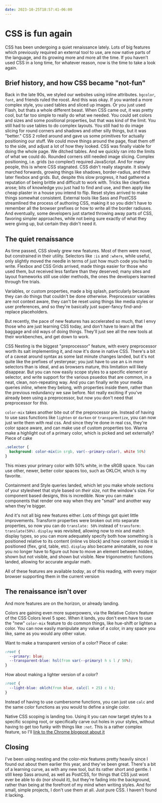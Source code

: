 ```yaml
---
date: 2023-10-25T18:57:41-06:00
---
```


# CSS is fun again

CSS has been undergoing a quiet renaissance lately. Lots of big features which previously required an external tool to use, are now native parts of the language, and its growing more and more all the time. If you haven't used CSS in a long time, for whatever reason, now is the time to take a look again.

## Brief history, and how CSS became "not-fun"

Back in the late 90s, we styled our websites using inline attributes. `bgcolor`, `font`, and friends ruled the roost. And this was okay. If you wanted a more complex style, you used tables and sliced up images. Or you just used Flash, but thats a whole different beast. When CSS came out, it was pretty cool, but far too simple to really do what we needed. You could set colors and sizes and some positional properties, but that was kind of the limit. You still had to use tables to do complex layouts. You still had to do image slicing for round corners and shadows and other silly things, but it was "better." CSS 2 rolled around and gave us some primitives for actually positioning our stuff. We could move things around the page, float them off to the side, and adjust a lot of how they looked. CSS was finally viable for doing the whole page. We ditched tables. And we quickly ran into the limits of what we could do. Rounded corners still needed image slicing. Complex positioning, i.e. grids (so complex!) required JavaScript. And for many people, this is where CSS stagnated.
CSS didn't really stagnate. It slowly marched forwards, growing things like shadows, border-radius, and then later flexbox and grids. But, despite this slow progress, it had gathered a reputation of being brittle and difficult to work with. Tricks like clearfixes arose; bits of knowledge you just had to find and use, and then apply like cheap plaster in a house you intend to flip. Reset styles arrived to make things somewhat consistent. External tools like Sass and PostCSS streamlined the process of authoring CSS, making it so you didn't have to remember all the browser prefixes or how to write all the border radiuses. And eventually, some developers just started throwing away parts of CSS, favoring simpler approaches, while not being sure exactly of what they were giving up, but certain they didn't need it.

## The quiet renaissance

As time passed, CSS slowly grew new features. Most of them were novel, but constrained in their utility. Selectors like `:is` and `:where`, while useful, only slightly moved the needle in terms of just how much code you had to write. Flexbox and CSS Grids arrived, made things easier for those who used them, but received less fanfare than they deserved; many sites and layout frameworks still use older methods, the ones the developers learned through fire trials.

Variables, or custom properties, made a big splash, particularly because they can do things that couldn't be done otherwise. Preprocessor variables are not context aware, they can't be reset using things like media styles or user preferences, and so they're basically just super-fancy find-and-replace placeholders.

But recently, the pace of new features has accelerated so much, that I envy those who are just learning CSS today, and don't have to learn all the baggage and old ways of doing things. They'll just see all the new tools at their workbenches, and get down to work.

CSS Nesting is the biggest "preprocessor" feature, with every preprocessor worth its salt implementing it, and now it's done in native CSS. There's a bit of a caveat around syntax as some last minute changes landed, but it's not quite like the prefixes of yesteryear; you just have to use an `&` in more selectors than is ideal, and as browsers mature, this limitation will likely disappear. But you can now easily scope styles to a specific element or selector, and write support for the various psuedos that are common, in a neat, clean, non-repeating way. And you can finally write your media queries _inline_, where they belong, with properties inside them, rather than the previous redundancy we saw before. Not really exciting if you've already been using a preprocessor, but now you don't need that preprocessor for _this_.

`color-mix` takes another bite out of the preprocessor pie. Instead of having to use sass functions like `lighten` or `darken` or `transparentize`, you can now just write them with real css. And since they're done in real css, they're color space aware, and can make use of custom properties too. Wanna make a highlight out of a primary color, which is picked and set externally? Piece of cake

```css
.selector {
  background: color-mix(in srgb, var(--primary-color), white 50%)
}
```

This mixes your primary color with 50% white, in the sRGB space. You can use other, newer, better color spaces too, such as OKLCH, which is my favorite.

Containment and Style queries landed, which let you make whole sections of your stylesheet that style based on _their size_, not the window's size. For component based designs, this is incredible. Now you can make components that render one way when they are "small" and another way when they're bigger.

And it's not all big new features either. Lots of things got quiet little improvements. Transform properties were broken out into separate properties, so now you can do `translate: 50%` instead of `transform: translate(50%)`. `display` was revisited, allowing now to mix and match display types, so you can more adequately specify both how something is positioned relative to its content (inline vs block) and how content inside it is positioned (flex, grid, table, etc). `display` also became animatable, so now you no longer have to figure out how to move an element between hidden, shown but not visible, and shown but visible. New trigonometric functions landed, allowing for accurate angular math.

All of these features are available _today_, as of this reading, with every major browser supporting them in the current version

## The renaissance isn't over

And more features are on the horizon, or already landing.

Colors are gaining even more superpowers, via the Relative Colors feature of the CSS Colors level 5 spec. When it lands, you don't even have to use the "new" `color-mix` feature to do common things, like hue-shift or lighten a color. You can now easily manipulate any value of a color, in any space you like, same as you would any other value.

Want to make a transparent version of a color? Piece of cake:

```css
:root {
  --primary: blue;
  --transparent-blue: hsl(from var(--primary) h s l / 50%);
}
```

How about making a lighter version of a color?

```css
:root {
  --light-blue: oklch(from blue, calc(l + 25) c h);
}
```

Instead of having to use cumbersome functions, you can just use `calc` and the same color functions as you would to define a single color.

Native CSS scoping is landing too. Using it you can now target styles to a specific scoping root, or specifically carve out holes in your styles, without having to get too funky with things like `:not`. This is a rather complex feature, so I'll [link to the Chrome blogpost about it](https://developer.chrome.com/blog/new-in-chrome-118/#css-scope)

## Closing

I've been using nesting and the color-mix features pretty heavily since I found out about them earlier this year, and they've been great. There's a bit of a learning curve, as with any new tool, but its rather short and gentle. I still keep Sass around, as well as PostCSS, for things that CSS just wont ever be able to do (nor should it), but they're fading into the background, rather than being at the forefront of my mind when writing styles.
And for small, simple projects, I don't use them at all. Just pure CSS. I haven't found it lacking.
